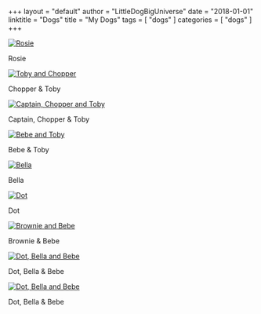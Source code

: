 +++
layout = "default"
author = "LittleDogBigUniverse"
date = "2018-01-01"
linktitle = "Dogs"
title = "My Dogs"
tags = [ "dogs" ]
categories = [ "dogs" ]
+++

<div class="tl-align-center">

<a href="/images/dogs/dogs2.jpg"><img src="/images/dogs/dogs2.jpg" alt="Rosie" class="tl-dog-image"></a>
<div class="tl-dog-caption">Rosie</div>

<a href="/images/dogs/dogs3.jpg"><img src="/images/dogs/dogs3.jpg" alt="Toby and Chopper" class="tl-dog-image"></a>
<div class="tl-dog-caption">Chopper &amp; Toby</div>

<a href="/images/dogs/dogs4.jpg"><img src="/images/dogs/dogs4.jpg" alt="Captain, Chopper and Toby" class="tl-dog-image"></a>
<div class="tl-dog-caption">Captain, Chopper &amp; Toby</div>

<a href="/images/dogs/dogs7.jpg"><img src="/images/dogs/dogs7.jpg" alt="Bebe and Toby" class="tl-dog-image"></a>
<div class="tl-dog-caption">Bebe &amp; Toby</div>

<a href="/images/dogs/dogs1.jpg"><img src="/images/dogs/dogs1.jpg" alt="Bella" class="tl-dog-image"></a>
<div class="tl-dog-caption">Bella</div>

<a href="/images/dogs/dogs6.jpg"><img src="/images/dogs/dogs6.jpg" alt="Dot" class="tl-dog-image"></a>
<div class="tl-dog-caption">Dot</div>

<a href="/images/dogs/dogs5.jpg"><img src="/images/dogs/dogs5.jpg" alt="Brownie and Bebe" class="tl-dog-image"></a>
<div class="tl-dog-caption">Brownie &amp; Bebe</div>

<a href="/images/dogs/dogs8.jpg"><img src="/images/dogs/dogs8.jpg" alt="Dot, Bella and Bebe" class="tl-dog-image"></a>
<div class="tl-dog-caption">Dot, Bella &amp; Bebe</div>

<a href="/images/dogs/dogs9.jpg"><img src="/images/dogs/dogs9.jpg" alt="Dot, Bella and Bebe" class="tl-dog-image"></a>
<div class="tl-dog-caption">Dot, Bella &amp; Bebe</div>

</div>